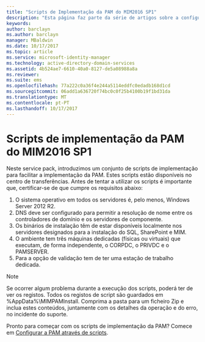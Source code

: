 ```yaml
---
title: "Scripts de Implementação da PAM do MIM2016 SP1"
description: "Esta página faz parte da série de artigos sobre a configuração do Privileged Identity Manager através de scripts. Inclui uma lista dos pressupostos sobre o ambiente."
keywords: 
author: barclayn
ms.author: barclayn
manager: MBaldwin
ms.date: 10/17/2017
ms.topic: article
ms.service: microsoft-identity-manager
ms.technology: active-directory-domain-services
ms.assetid: 4b524ae7-6610-40a0-8127-de5a08988a8a
ms.reviewer: 
ms.suite: ems
ms.openlocfilehash: 77a222c0a36f4e244a5114eddfc0edadb168d1cd
ms.sourcegitcommit: 06add1a636720f74bc0c0f25b4100b19f1bd31da
ms.translationtype: MT
ms.contentlocale: pt-PT
ms.lasthandoff: 10/17/2017
---
```

# <a name="mim2016-sp1-pam-deployment-scripts"></a>Scripts de implementação da PAM do MIM2016 SP1

Neste service pack, introduzimos um conjunto de scripts de implementação para facilitar a implementação da PAM. Estes scripts estão disponíveis no centro de transferências. Antes de tentar a utilizar os scripts é importante que, certificar-se de que cumpre os requisitos abaixo:

1. O sistema operativo em todos os servidores é, pelo menos, Windows Server 2012 R2.
2. DNS deve ser configurado para permitir a resolução de nome entre os controladores de domínio e os servidores de componente.
3. Os binários de instalação têm de estar disponíveis localmente nos servidores designados para a instalação do SQL, SharePoint e MIM.
4. O ambiente tem três máquinas dedicadas (físicas ou virtuais) que executam, de forma independente, o CORPDC, o PRIVDC e o PAMSERVER.
5. Para a opção de validação tem de ter uma estação de trabalho dedicada.

>[!NOTE]
>Se ocorrer algum problema durante a execução dos scripts, poderá ter de ver os registos. Todos os registos de script são guardados em %AppData%\MIMPAMInstall. Comprima a pasta para um ficheiro Zip e inclua estes conteúdos, juntamente com os detalhes da operação e do erro, no incidente do suporte.

Pronto para começar com os scripts de implementação da PAM? Comece em [Configurar a PAM através de scripts](./pam/sp1-pam-configure-using-scripts.md).
